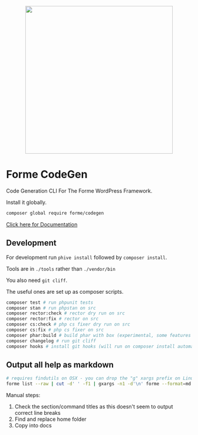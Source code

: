 <p align="center"><a href="https://formewp.github.io" target="_blank"><img src="https://formewp.github.io/logo.svg" width="400"></a></p>

# Forme CodeGen

Code Generation CLI For The Forme WordPress Framework.

Install it globally.

```sh
composer global require forme/codegen
```

[Click here for Documentation](https://formewp.github.io)

## Development

For development run `phive install` followed by `composer install`.

Tools are in `./tools` rather than `./vendor/bin`

You also need `git cliff`.

The useful ones are set up as composer scripts.

```sh
composer test # run phpunit tests
composer stan # run phpstan on src
composer rector:check # rector dry run on src
composer rector:fix # rector on src
composer cs:check # php cs fixer dry run on src
composer cs:fix # php cs fixer on src
composer phar:build # build phar with box (experimental, some features don't work yet)
composer changelog # run git cliff
composer hooks # install git hooks (will run on composer install automatically)
```

## Output all help as markdown

```bash
# requires findutils on OSX - you can drop the "g" xargs prefix on Linux
forme list --raw | cut -d' ' -f1 | gxargs -n1 -d'\n' forme --format=md help | sed $'s/\x1b\\[91m\([A-Za-z\\._-]*\)\x1b\\[0m/`\\1`/g' | sed $'s/    \x1b\\[0\;33m\(.*\)\x1b\\[0m/```bash\\n\\1\\n```/g' | sed $'s,\x1b\\[[0-9;]*[a-zA-Z],,g' > codegen.md
```

Manual steps:
1. Check the section/command titles as this doesn't seem to output correct line breaks
2. Find and replace home folder
3. Copy into docs
